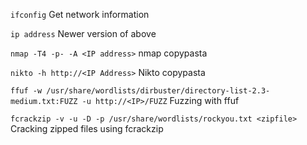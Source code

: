 ``ifconfig``
Get network information

``ip address``
Newer version of above

``nmap -T4 -p- -A <IP address>``
nmap copypasta

``nikto -h http://<IP Address>``
Nikto copypasta

``ffuf -w /usr/share/wordlists/dirbuster/directory-list-2.3-medium.txt:FUZZ -u http://<IP>/FUZZ``
Fuzzing with ffuf

``fcrackzip -v -u -D -p /usr/share/wordlists/rockyou.txt <zipfile>``
Cracking zipped files using fcrackzip